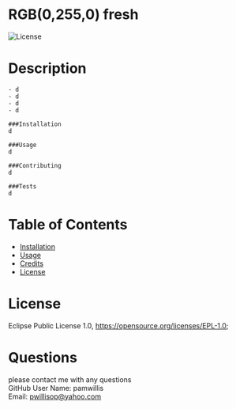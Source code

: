 
# RGB(0,255,0) fresh
![License](https://img.shields.io/badge/License-EPL_1.0-red.svg)

# Description
    - d
    - d
    - d
    - d

    ###Installation
    d

    ###Usage
    d

    ###Contributing
    d

    ###Tests
    d

# Table of Contents
- [Installation](#installation)
- [Usage](#usage)
- [Credits](#credits)
- [License](#license)



# License
Eclipse Public License 1.0, https://opensource.org/licenses/EPL-1.0;

# Questions
please contact me with any questions  
GitHub User Name: 
pamwillis  
Email: pwillisop@yahoo.com



